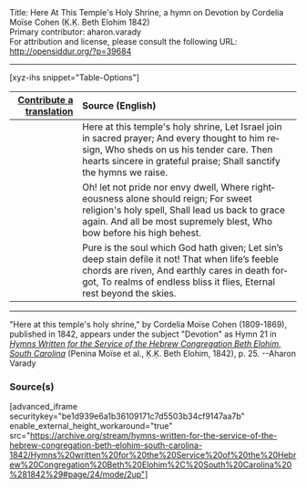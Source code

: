 <html>
<head></head>
<body>
Title: Here At This Temple's Holy Shrine, a hymn on Devotion by Cordelia Moïse Cohen (Ḳ.Ḳ. Beth Elohim 1842)<br />
Primary contributor: aharon.varady<br />
For attribution and license, please consult the following URL: <a href="http://opensiddur.org/?p=39684">http://opensiddur.org/?p=39684</a>
<p />
<hr />

[xyz-ihs snippet="Table-Options"]<table style="margin-left: auto; margin-right: auto;" class="draggable">
<thead><tr><th id="x" style="text-align: right;"><a href="/translate/" target="_blank" rel="noopener">Contribute a translation</a></th><th style="text-align: left;">Source (English)</th></tr></thead>
<tbody>
<tr><td style="vertical-align:top;">
<div class="liturgy" lang="he" style="text-align: right;">

</div></td>

<td style="vertical-align:top;">
<div class="english" lang="en" style="text-align: left;">
Here at this temple's holy shrine,
Let Israel join in sacred prayer;
And every thought to him resign,
Who sheds on us his tender care.
Then hearts sincere in grateful praise;
Shall sanctify the hymns we raise.
</div></td></tr>


<tr><td style="vertical-align:top;">
<div class="liturgy" lang="he" style="text-align: right;">

</div></td>

<td style="vertical-align:top;">
<div class="english" lang="en" style="text-align: left;">
Oh! let not pride nor envy dwell,
Where righteousness alone should reign;
For sweet religion's holy spell,
Shall lead us back to grace again.
And all be most supremely blest,
Who bow before his high behest.
</div></td></tr>


<tr><td style="vertical-align:top;">
<div class="liturgy" lang="he" style="text-align: right;">

</div></td>

<td style="vertical-align:top;">
<div class="english" lang="en" style="text-align: left;">
Pure is the soul which God hath given;
Let sin’s deep stain defile it not!
That when life’s feeble chords are riven,
And earthly cares in death forgot,
To realms of endless bliss it flies,
Eternal rest beyond the skies.
</div></td></tr>
</tbody></table>

<hr />

"Here at this temple's holy shrine," by Cordelia Moïse Cohen (1809-1869), published in 1842, appears under the subject "Devotion" as Hymn 21 in <em><a href="/?p=39305">Hymns Written for the Service of the Hebrew Congregation Beth Elohim, South Carolina</a></em> (Penina Moïse et al., Ḳ.Ḳ. Beth Elohim, 1842), p. 25. --Aharon Varady

<h3>Source(s)</h3>

[advanced_iframe securitykey="be1d939e6a1b36109171c7d5503b34cf9147aa7b" enable_external_height_workaround="true" src="https://archive.org/stream/hymns-written-for-the-service-of-the-hebrew-congregation-beth-elohim-south-carolina-1842/Hymns%20written%20for%20the%20Service%20of%20the%20Hebrew%20Congregation%20Beth%20Elohim%2C%20South%20Carolina%20%281842%29#page/24/mode/2up"]

&nbsp;
</body>
</html>